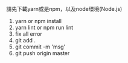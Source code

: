 
請先下載yarn或是npm，以及node環境(Node.js)
1. yarn or npm install
2. yarn lint or npm run lint
3. fix all error
4. git add .
5. git commit -m 'msg'
6. git push origin master